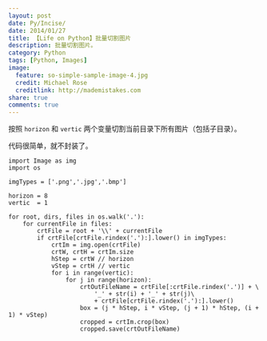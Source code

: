 ```yaml
---
layout: post
date: Py/Incise/
date: 2014/01/27
title: 【Life on Python】批量切割图片
description: 批量切割图片。
category: Python
tags: [Python, Images]
image:
  feature: so-simple-sample-image-4.jpg
  credit: Michael Rose
  creditlink: http://mademistakes.com
share: true
comments: true
---
```


按照 `horizon` 和 `vertic` 两个变量切割当前目录下所有图片（包括子目录）。

代码很简单，就不封装了。

    import Image as img
    import os

    imgTypes = ['.png','.jpg','.bmp']

    horizon = 8
    vertic  = 1

    for root, dirs, files in os.walk('.'):
        for currentFile in files:
            crtFile = root + '\\' + currentFile
            if crtFile[crtFile.rindex('.'):].lower() in imgTypes:
                crtIm = img.open(crtFile)
                crtW, crtH = crtIm.size
                hStep = crtW // horizon
                vStep = crtH // vertic
                for i in range(vertic):
                    for j in range(horizon):
                        crtOutFileName = crtFile[:crtFile.rindex('.')] + \
                            '_' + str(i) + '_' + str(j)\
                            + crtFile[crtFile.rindex('.'):].lower()
                        box = (j * hStep, i * vStep, (j + 1) * hStep, (i + 1) * vStep)
                        cropped = crtIm.crop(box)
                        cropped.save(crtOutFileName)
